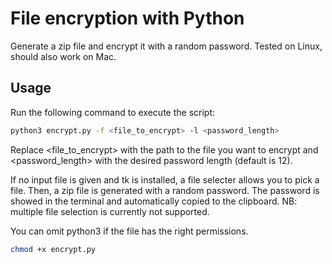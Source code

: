 # File encryption with Python

Generate a zip file and encrypt it with a random password. Tested on Linux, should also work on Mac.

## Usage

Run the following command to execute the script:

```bash
python3 encrypt.py -f <file_to_encrypt> -l <password_length>
```

Replace <file_to_encrypt> with the path to the file you want to encrypt and <password_length> with the desired password length (default is 12).

If no input file is given and tk is installed, a file selecter allows you to pick a file.
Then, a zip file is generated with a random password. The password is showed in the terminal and automatically copied to the clipboard.
NB: multiple file selection is currently not supported.

You can omit python3 if the file has the right permissions.

```bash
chmod +x encrypt.py
```

